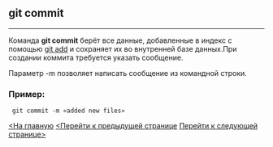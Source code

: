 ## git commit

---

Команда **git commit** берёт все данные, добавленные в индекс с помощью [git add](./add.md) и сохраняет их во внутренней базе данных.При создании коммита требуется указать сообщение.

Параметр -m позволяет написать сообщение из командной строки.

### Пример:


```bass=
 git commit -m «added new files» 
 ```

 [<На главную](./readme.md)
[<Перейти к предыдущей странице](./init.md)
[Перейти к следующей странице>](./push.md)